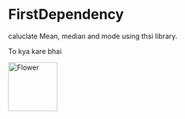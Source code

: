 # FirstDependency
caluclate Mean, median and mode using thsi library.


To kya kare bhai



<img src="https://github.com/AsifAnjum/FirstDependency/blob/master/logo%203kx3k.png" width="100" height="100" title="WM" alt="Flower">
